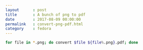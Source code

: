 ```yaml
---
layout      : post
title       : A bunch of png to pdf
date        : 2017-08-09 00:00:00
permalink   : convert-png-pdf.html
category    : fedora
---
```

```bash
for file in *.png; do convert $file ${file%.png}.pdf; done
```
